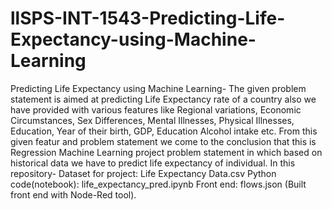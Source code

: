 # llSPS-INT-1543-Predicting-Life-Expectancy-using-Machine-Learning
Predicting Life Expectancy using Machine Learning-
	The given problem statement is aimed at predicting Life Expectancy rate of a country also we have provided with various features like Regional variations, Economic Circumstances, Sex Differences, Mental Illnesses, Physical Illnesses, Education, Year of their birth, GDP, Education Alcohol intake etc. From this given featur and problem statement we come to the conclusion that this is Regression Machine Learning project problem statement in which based on historical data we have to predict life expectancy of individual.
In this repository-
	Dataset for project: Life Expectancy Data.csv
	Python code(notebook): life_expectancy_pred.ipynb
	Front end: flows.json (Built front end with Node-Red tool).
